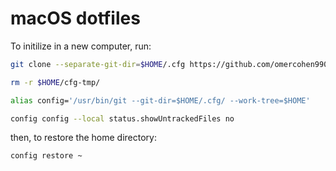 # macOS dotfiles

To initilize in a new computer, run:

```bash
git clone --separate-git-dir=$HOME/.cfg https://github.com/omercohen990/.dotfiles $HOME/cfg-tmp
```

```bash
rm -r $HOME/cfg-tmp/
```

```bash
alias config='/usr/bin/git --git-dir=$HOME/.cfg/ --work-tree=$HOME'
```

```bash
config config --local status.showUntrackedFiles no
```

then, to restore the home directory:

```bash
config restore ~
```
